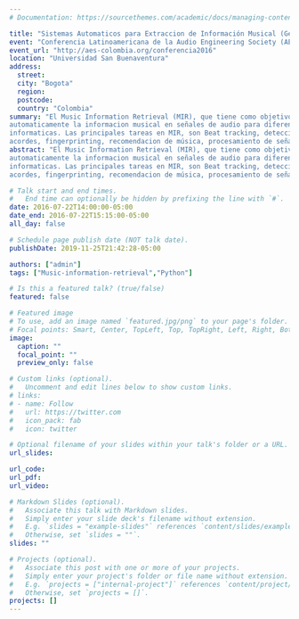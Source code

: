 ```yaml
---
# Documentation: https://sourcethemes.com/academic/docs/managing-content/

title: "Sistemas Automaticos para Extraccion de Información Musical (Generalidades y Aplicaciones)"
event: "Conferencia Latinoamericana de la Audio Engineering Society (AES) "
event_url: "http://aes-colombia.org/conferencia2016"
location: "Universidad San Buenaventura"
address:
  street:
  city: "Bogota"
  region:
  postcode:
  country: "Colombia"
summary: "El Music Information Retrieval (MIR), que tiene como objetivo extraer, analizar y procesar
automaticamente la informacion musical en señales de audio para diferentes aplicaciones musicales e
informaticas. Las principales tareas en MIR, son Beat tracking, deteccion de melodia, deteccion de
acordes, fingerprinting, recomendacion de música, procesamiento de señales de audio, entre otras aplicaciones"
abstract: "El Music Information Retrieval (MIR), que tiene como objetivo extraer, analizar y procesar
automaticamente la informacion musical en señales de audio para diferentes aplicaciones musicales e
informaticas. Las principales tareas en MIR, son Beat tracking, deteccion de melodia, deteccion de
acordes, fingerprinting, recomendacion de música, procesamiento de señales de audio, entre otras aplicaciones"

# Talk start and end times.
#   End time can optionally be hidden by prefixing the line with `#`.
date: 2016-07-22T14:00:00-05:00
date_end: 2016-07-22T15:15:00-05:00
all_day: false

# Schedule page publish date (NOT talk date).
publishDate: 2019-11-25T21:42:28-05:00

authors: ["admin"]
tags: ["Music-information-retrieval","Python"]

# Is this a featured talk? (true/false)
featured: false

# Featured image
# To use, add an image named `featured.jpg/png` to your page's folder. 
# Focal points: Smart, Center, TopLeft, Top, TopRight, Left, Right, BottomLeft, Bottom, BottomRight.
image:
  caption: ""
  focal_point: ""
  preview_only: false

# Custom links (optional).
#   Uncomment and edit lines below to show custom links.
# links:
# - name: Follow
#   url: https://twitter.com
#   icon_pack: fab
#   icon: twitter

# Optional filename of your slides within your talk's folder or a URL.
url_slides:

url_code:
url_pdf:
url_video:

# Markdown Slides (optional).
#   Associate this talk with Markdown slides.
#   Simply enter your slide deck's filename without extension.
#   E.g. `slides = "example-slides"` references `content/slides/example-slides.md`.
#   Otherwise, set `slides = ""`.
slides: ""

# Projects (optional).
#   Associate this post with one or more of your projects.
#   Simply enter your project's folder or file name without extension.
#   E.g. `projects = ["internal-project"]` references `content/project/deep-learning/index.md`.
#   Otherwise, set `projects = []`.
projects: []
---
```

